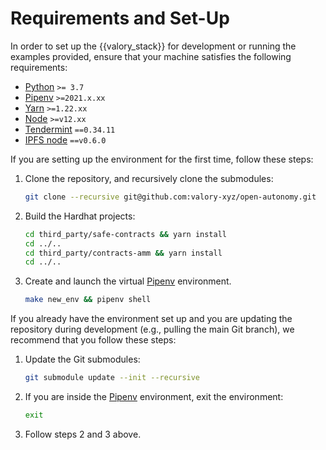 # Requirements and Set-Up

In order to set up the {{valory_stack}} for development or running the examples provided, ensure that your machine satisfies the following requirements:

- [Python](https://www.python.org/) `>= 3.7`
- [Pipenv](https://pipenv.pypa.io/en/latest/install/) `>=2021.x.xx`
- [Yarn](https://yarnpkg.com/) `>=1.22.xx`
- [Node](https://nodejs.org/) `>=v12.xx`
- [Tendermint](https://docs.tendermint.com/master/introduction/install.html) `==0.34.11`
- [IPFS node](https://docs.ipfs.io/install/command-line/#official-distributions) `==v0.6.0`


If you are setting up the environment for the first time, follow these steps:

1. Clone the repository, and recursively clone the submodules:
      ```bash
      git clone --recursive git@github.com:valory-xyz/open-autonomy.git
      ```

2. Build the Hardhat projects:
      ```bash
      cd third_party/safe-contracts && yarn install
      cd ../..
      cd third_party/contracts-amm && yarn install
      cd ../..
      ```

3. Create and launch the virtual [Pipenv](https://pipenv.pypa.io/en/latest/install/) environment.
      ```bash
      make new_env && pipenv shell
      ```

If you already have the environment set up and you are updating the repository during development (e.g., pulling the main Git branch), we recommend that you follow these steps:

1. Update the Git submodules:
      ```bash
      git submodule update --init --recursive
      ```

2. If you are inside the [Pipenv](https://pipenv.pypa.io/en/latest/install/) environment, exit the environment:
      ```bash
      exit
      ```

3. Follow steps 2 and 3 above.
